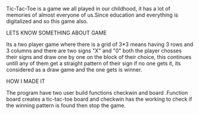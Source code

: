 Tic-Tac-Toe is a game we all played in our childhood, it has a lot of memories of almost everyone of us.Since education and everything is digitalized and so this game also.

LETS KNOW SOMETHING ABOUT GAME 

Its a two player game where there is a grid of 3*3 means having 3 rows and 3 columns and there are two signs "X" and "0" both the player chosses their signs and draw one by one on the block of their choice, this continues untill any of them get a straight pattern of their sign if no one gets it, its considered as a draw game and the one gets is winner.
 
HOW I MADE IT

The program have two user build functions checkwin and board .Function board creates a tic-tac-toe board and checkwin has the working to check if the winning pattern is found then stop the game.
